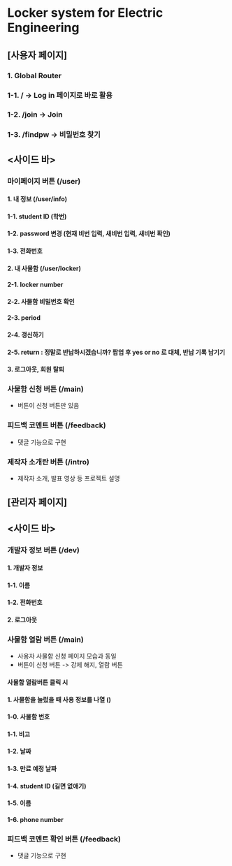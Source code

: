# Locker system for Electric Engineering

## [사용자 페이지]

### 1. Global Router

### 1-1. / -> Log in 페이지로 바로 활용

### 1-2. /join -> Join

### 1-3. /findpw -> 비밀번호 찾기

## <사이드 바>

### 마이페이지 버튼 (/user)

#### 1. 내 정보 (/user/info)

#### 1-1. student ID (학번)

#### 1-2. password 변경 (현재 비번 입력, 새비번 입력, 새비번 확인)

#### 1-3. 전화번호

#### 2. 내 사물함 (/user/locker)

#### 2-1. locker number

#### 2-2. 사물함 비밀번호 확인

#### 2-3. period

#### 2-4. 갱신하기

#### 2-5. return : 정말로 반납하시겠습니까? 팝업 후 yes or no 로 대체, 반납 기록 남기기

#### 3. 로그아웃, 회원 탈퇴

### 사물함 신청 버튼 (/main)

- 버튼이 신청 버튼만 있음

### 피드백 코멘트 버튼 (/feedback)

- 댓글 기능으로 구현

### 제작자 소개란 버튼 (/intro)

- 제작자 소개, 발표 영상 등 프로젝트 설명

## [관리자 페이지]

## <사이드 바>

### 개발자 정보 버튼 (/dev)

#### 1. 개발자 정보

#### 1-1. 이름

#### 1-2. 전화번호

#### 2. 로그아웃

### 사물함 열람 버튼 (/main)

- 사용자 사물함 신청 페이지 모습과 동일
- 버튼이 신청 버튼 -> 강제 해지, 열람 버튼

#### 사물함 열람버튼 클릭 시

#### 1. 사물함을 눌렀을 때 사용 정보를 나열 ()

#### 1-0. 사물함 번호

#### 1-1. 비고

#### 1-2. 날짜

#### 1-3. 만료 예정 날짜

#### 1-4. student ID (길면 없애기)

#### 1-5. 이름

#### 1-6. phone number

### 피드백 코멘트 확인 버튼 (/feedback)

- 댓글 기능으로 구현
